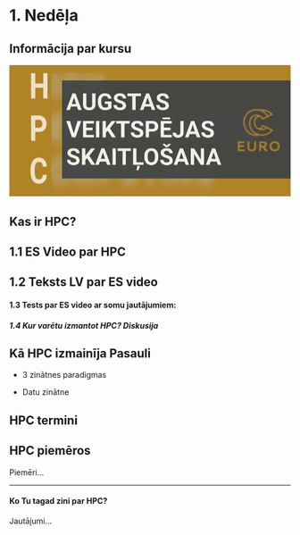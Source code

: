 # 1. Nedēļa

## Informācija par kursu

 <img src="https://raw.githubusercontent.com/viktorszagorskis/hpc-pamati/main/pix/hpc-pamati-logo.png" alt="My Image" width="600">


## Kas ir HPC?


## 1.1 ES Video par HPC

## 1.2 Teksts LV par ES video

#### 1.3 Tests par ES video ar somu jautājumiem:

##### 1.4 Kur varētu izmantot HPC? Diskusija


## Kā HPC izmainīja Pasauli

- 3 zinātnes paradigmas

- Datu zinātne

## HPC termini

## HPC piemēros

Piemēri... 

---

#### Ko Tu tagad zini par HPC?

Jautājumi...
